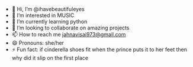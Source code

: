 - 👋 Hi, I’m @ihavebeautifuleyes
- 👀 I’m interested in MUSIC
- 🌱 I’m currently learning python
- 💞️ I’m looking to collaborate on amazing projects
- 📫 How to reach me jahnavisai973@gmail.com
- 😄 Pronouns: she/her
- ⚡ Fun fact: if cinderella shoes fit when the prince puts it to her feet then why did it slip on the first place

<!---
ihavebeautifuleyes/ihavebeautifuleyes is a ✨ special ✨ repository because its `README.md` (this file) appears on your GitHub profile.
You can click the Preview link to take a look at your changes.
--->
